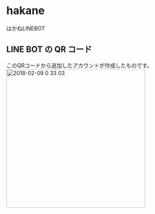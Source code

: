 # hakane
はかねLINEBOT
## LINE BOT の QR コード
このQRコードから追加したアカウントが作成したものです。
<img width="363" alt="2018-02-09 0 33 03" src="https://user-images.githubusercontent.com/34455756/35981573-ec766d26-0d30-11e8-88fa-a995f6d7926f.png">
